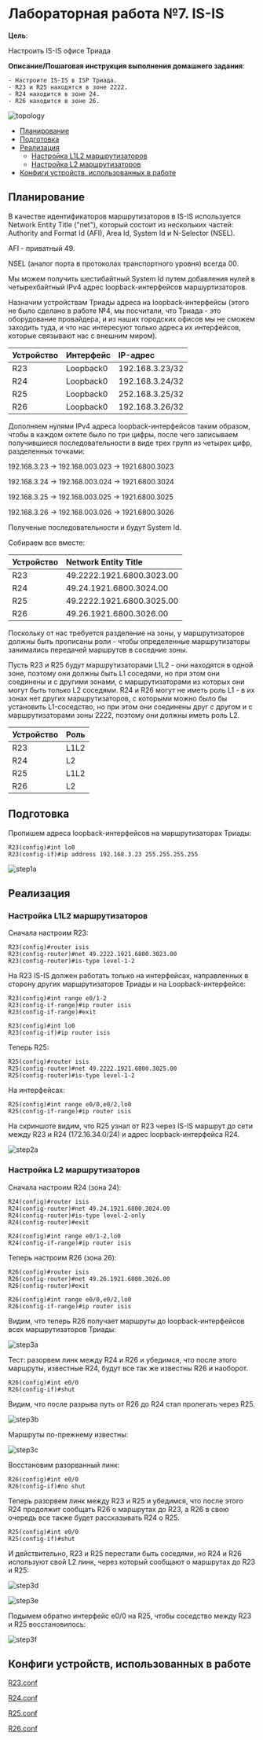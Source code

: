 # Лабораторная работа №7. IS-IS

**Цель**:

Настроить IS-IS офисе Триада

**Описание/Пошаговая инструкция выполнения домашнего задания**:

    - Настроите IS-IS в ISP Триада.
    - R23 и R25 находятся в зоне 2222.
    - R24 находится в зоне 24.
    - R26 находится в зоне 26.

![topology](./images/topology.png)

- [Планирование](#планирование)
- [Подготовка](#подготовка)
- [Реализация](#реализация)
  - [Настройка L1L2 маршрутизаторов](#настройка-L1L2-маршрутизаторов)
  - [Настройка L2 маршрутизаторов](#настройка-L2-маршрутизаторов)
- [Конфиги устройств, использованных в работе](#конфиги-устройств-использованных-в-работе)

## Планирование

В качестве идентификаторов маршрутизаторов в IS-IS используется Network Entity Title ("net"), который состоит из нескольких частей: Authority and Format Id (AFI), Area Id, System Id и N-Selector (NSEL).

AFI - приватный 49.

NSEL (аналог порта в протоколах транспортного уровня) всегда 00.

Мы можем получить шестибайтный System Id путем добавления нулей в четырехбайтный IPv4 адрес loopback-интерфейсов маршуртизаторов.

Назначим устройствам Триады адреса на loopback-интерфейсы (этого не было сделано в работе №4, мы посчитали, что Триада - это оборудование провайдера, и из наших городских офисов мы не сможем заходить туда, и что нас интересуют только адреса их интерфейсов, которые связывают нас с внешним миром).

| Устройство | Интерфейс | IP-адрес        |
| :--------- | :-------- | :-------------- |
| R23        | Loopback0 | 192.168.3.23/32 |
| R24        | Loopback0 | 192.168.3.24/32 |
| R25        | Loopback0 | 252.168.3.25/32 |
| R26        | Loopback0 | 192.168.3.26/32 |

Дополняем нулями IPv4 адреса loopback-интерфейсов таким образом, чтобы в каждом октете было по три цифры, после чего записываем получившиеся последовательности в виде трех групп из четырех цифр, разделенных точками:

192.168.3.23 -> 192.168.003.023 -> 1921.6800.3023

192.168.3.24 -> 192.168.003.024 -> 1921.6800.3024

192.168.3.25 -> 192.168.003.025 -> 1921.6800.3025

192.168.3.26 -> 192.168.003.026 -> 1921.6800.3026

Полученые последовательности и будут System Id.

Собираем все вместе:

| Устройство | Network Entity Title      |
| :--------- | :------------------------ |
| R23        | 49.2222.1921.6800.3023.00 |
| R24        | 49.24.1921.6800.3024.00   |
| R25        | 49.2222.1921.6800.3025.00 |
| R26        | 49.26.1921.6800.3026.00   |

Поскольку от нас требуется разделение на зоны, у маршрутизаторов должны быть прописаны роли - чтобы определенные маршрутизаторы занимались передачей маршрутов в  соседние зоны.

Пусть R23 и R25 будут маршрутизаторами L1L2 - они находятся в одной зоне, поэтому они должны быть L1 соседями, но при этом они соединены и с другими зонами, с маршрутизаторами из которых они могут быть только L2 соседями. R24 и R26 могут не иметь роль L1 - в их зонах нет других маршрутизаторов, с которыми можно было бы установить L1-соседство, но при этом они соединены друг с другом и с маршрутизаторами зоны 2222, поэтому они должны иметь роль L2.

| Устройство | Роль |
| :--------- | :--- |
| R23        | L1L2 |
| R24        | L2   |
| R25        | L1L2 |
| R26        | L2   |

## Подготовка

Пропишем адреса loopback-интерфейсов на маршрутизаторах Триады:

```
R23(config)#int lo0
R23(config-if)#ip address 192.168.3.23 255.255.255.255
```

![step1a](./images/step1a.png)

## Реализация

### Настройка L1L2 маршрутизаторов

Сначала настроим R23:

```
R23(config)#router isis
R23(config-router)#net 49.2222.1921.6800.3023.00
R23(config-router)#is-type level-1-2
```

На R23 IS-IS должен работать только на интерфейсах, направленных в сторону других маршрутизаторов Триады и на Loopback-интерфейсе:

```
R23(config)#int range e0/1-2
R23(config-if-range)#ip router isis
R23(config-if-range)#exit

R23(config)#int lo0
R23(config-if)#ip router isis
```

Теперь R25:

```
R25(config)#router isis
R25(config-router)#net 49.2222.1921.6800.3025.00
R25(config-router)#is-type level-1-2
```

На интерфейсах:

```
R25(config)#int range e0/0,e0/2,lo0
R25(config-if-range)#ip router isis
```

На скриншоте видим, что R25 узнал от R23 через IS-IS маршрут до сети между R23 и R24 (172.16.34.0/24) и адрес loopback-интерфейса R24.

![step2a](./images/step2a.png)


### Настройка L2 маршрутизаторов

Сначала настроим R24 (зона 24):

```
R24(config)#router isis
R24(config-router)#net 49.24.1921.6800.3024.00
R24(config-router)#is-type level-2-only
R24(config-router)#exit

R24(config)#int range e0/1-2,lo0
R24(config-if-range)#ip router isis
```

Теперь настроим R26 (зона 26):

```
R26(config)#router isis
R26(config-router)#net 49.26.1921.6800.3026.00
R26(config-router)#exit

R26(config)#int range e0/0,e0/2,lo0
R26(config-if-range)#ip router isis
```

Видим, что теперь R26 получает маршруты до loopback-интерфейсов всех маршрутизаторов Триады:

![step3a](./images/step3a.png)

Тест: разорвем линк между R24 и R26 и убедимся, что после этого маршруты, известные R24, будут все так же известны R26 и наоборот.

```
R26(config)#int e0/0
R26(config-if)#shut
```

Видим, что после разрыва путь от R26 до R24 стал пролегать через R25.

![step3b](./images/step3b.png)

Маршруты по-прежнему известны:

![step3c](./images/step3c.png)

Восстановим разорванный линк:

```
R26(config)#int e0/0
R26(config-if)#no shut
```

Теперь разорвем линк между R23 и R25 и убедимся, что после этого R24 продолжит сообщать R26 о маршрутах до R23, а R26 в свою очередь все также будет рассказывать R24 о R25.

```
R25(config)#int e0/0
R25(config-if)#shut
```

И действительно, R23 и R25 перестали быть соседями, но R24 и R26 используют свой L2 линк, через который сообщают о маршрутах до R23 и R25:

![step3d](./images/step3d.png)

![step3e](./images/step3e.png)

Подымем обратно интерфейс e0/0 на R25, чтобы соседство между R23 и R25 восстановилось:

![step3f](./images/step3f.png)

## Конфиги устройств, использованных в работе

[R23.conf](./configs/R23.conf)

[R24.conf](./configs/R24.conf)

[R25.conf](./configs/R25.conf)

[R26.conf](./configs/R26.conf)
